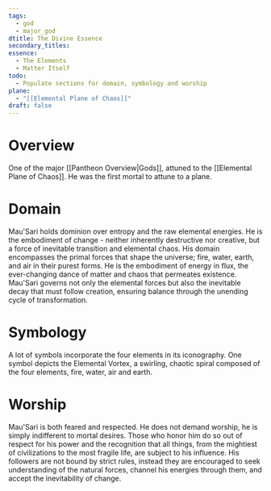 ```yaml
---
tags:
  - god
  - major_god
dtitle: The Divine Essence
secondary_titles: 
essence:
  - The Elements
  - Matter Itself
todo:
  - Populate sections for domain, symbology and worship
plane:
  - "[[Elemental Plane of Chaos]]"
draft: false
---
```

# Overview
One of the major [[Pantheon Overview|Gods]], attuned to the [[Elemental Plane of Chaos]]. He was the first mortal to attune to a plane.
# Domain
Mau'Sari holds dominion over entropy and the raw elemental energies. He is the embodiment of change - neither inherently destructive nor creative, but a force of inevitable transition and elemental chaos. His domain encompasses the primal forces that shape the universe; fire, water, earth, and air in their purest forms. He is the embodiment of energy in flux, the ever-changing dance of matter and chaos that permeates existence. Mau'Sari governs not only the elemental forces but also the inevitable decay that must follow creation, ensuring balance through the unending cycle of transformation.
# Symbology
A lot of symbols incorporate the four elements in its iconography. One symbol depicts the Elemental Vortex, a swirling, chaotic spiral composed of the four elements, fire, water, air and earth.
# Worship
Mau'Sari is both feared and respected. He does not demand worship, he is simply indifferent to mortal desires. Those who honor him do so out of respect for his power and the recognition that all things, from the mightiest of civilizations to the most fragile life, are subject to his influence. His followers are not bound by strict rules, instead they are encouraged to seek understanding of the natural forces, channel his energies through them, and accept the inevitability of change.